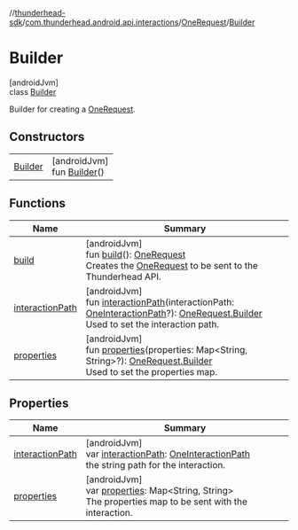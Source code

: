 //[thunderhead-sdk](../../../../index.md)/[com.thunderhead.android.api.interactions](../../index.md)/[OneRequest](../index.md)/[Builder](index.md)

# Builder

[androidJvm]\
class [Builder](index.md)

Builder for creating a [OneRequest](../index.md).

## Constructors

| | |
|---|---|
| [Builder](-builder.md) | [androidJvm]<br>fun [Builder](-builder.md)() |

## Functions

| Name | Summary |
|---|---|
| [build](build.md) | [androidJvm]<br>fun [build](build.md)(): [OneRequest](../index.md)<br>Creates the [OneRequest](../index.md) to be sent to the Thunderhead API. |
| [interactionPath](interaction-path.md) | [androidJvm]<br>fun [interactionPath](interaction-path.md)(interactionPath: [OneInteractionPath](../../-one-interaction-path/index.md)?): [OneRequest.Builder](index.md)<br>Used to set the interaction path. |
| [properties](properties.md) | [androidJvm]<br>fun [properties](properties.md)(properties: Map<String, String>?): [OneRequest.Builder](index.md)<br>Used to set the properties map. |

## Properties

| Name | Summary |
|---|---|
| [interactionPath](interaction-path.md) | [androidJvm]<br>var [interactionPath](interaction-path.md): [OneInteractionPath](../../-one-interaction-path/index.md)<br>the string path for the interaction. |
| [properties](properties.md) | [androidJvm]<br>var [properties](properties.md): Map<String, String><br>The properties map to be sent with the interaction. |
